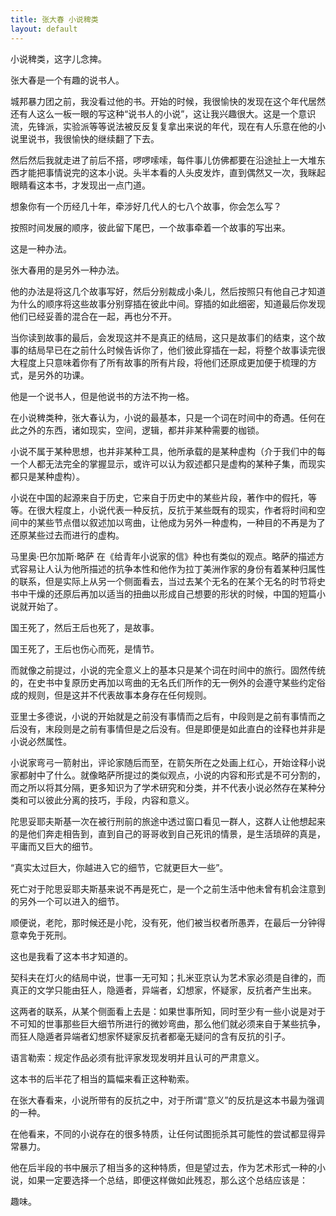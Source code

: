 ```yaml
---
title: 张大春 小说稗类
layout: default
---
```


小说稗类，这字儿念捭。

张大春是一个有趣的说书人。

城邦暴力团之前，我没看过他的书。开始的时候，我很愉快的发现在这个年代居然还有人这么一板一眼的写这种“说书人的小说”，这让我兴趣很大。这是一个意识流，先锋派，实验派等等说法被反反复复拿出来说的年代，现在有人乐意在他的小说里说书，我很愉快的继续翻了下去。

然后然后我就走进了前后不搭，啰啰嗦嗦，每件事儿仿佛都要在沿途扯上一大堆东西才能把事情说完的这本小说。头半本看的人头皮发炸，直到偶然又一次，我眯起眼睛看这本书，才发现出一点门道。

想象你有一个历经几十年，牵涉好几代人的七八个故事，你会怎么写？

按照时间发展的顺序，彼此留下尾巴，一个故事牵着一个故事的写出来。

这是一种办法。

张大春用的是另外一种办法。

他的办法是将这几个故事写好，然后分别裁成小条儿，然后按照只有他自己才知道为什么的顺序将这些故事分别穿插在彼此中间。穿插的如此细密，知道最后你发现他们已经妥善的混合在一起，再也分不开。

当你读到故事的最后，会发现这并不是真正的结局，这只是故事们的结束，这个故事的结局早已在之前什么时候告诉你了，他们彼此穿插在一起，将整个故事读完很大程度上只意味着你有了所有故事的所有片段，将他们还原成更加便于梳理的方式，是另外的功课。

他是一个说书人，但是他说书的方法不拘一格。

在小说稗类种，张大春认为，小说的最基本，只是一个词在时间中的奇遇。任何在此之外的东西，诸如现实，空间，逻辑，都并非某种需要的枷锁。

小说不属于某种思想，也并非某种工具，他所承载的是某种虚构（介于我们中的每一个人都无法完全的掌握显示，或许可以认为叙述都只是虚构的某种子集，而现实都只是某种虚构）。

小说在中国的起源来自于历史，它来自于历史中的某些片段，著作中的假托，等等。在很大程度上，小说代表一种反抗，反抗于某些既有的现实，作者将时间和空间中的某些节点借以叙述加以弯曲，让他成为另外一种虚构，一种目的不再是为了还原某些过去而进行的虚构。

马里奥·巴尔加斯·略萨 在《给青年小说家的信》种也有类似的观点。略萨的描述方式容易让人认为他所描述的抗争本性和他作为拉丁美洲作家的身份有着某种归属性的联系，但是实际上从另一个侧面看去，当过去某个无名的在某个无名的时节将史书中干燥的还原后再加以适当的扭曲以形成自己想要的形状的时候，中国的短篇小说就开始了。

国王死了，然后王后也死了，是故事。

国王死了，王后也伤心而死，是情节。

而就像之前提过，小说的完全意义上的基本只是某个词在时间中的旅行。固然传统的，在史书中复原历史再加以弯曲的无名氏们所作的无一例外的会遵守某些约定俗成的规则，但是这并不代表故事本身存在任何规则。

亚里士多德说，小说的开始就是之前没有事情而之后有，中段则是之前有事情而之后没有，末段则是之前有事情但是之后没有。但是即便是如此直白的诠释也并非是小说必然属性。

小说家弯弓一箭射出，评论家随后而至，在箭矢所在之处画上红心，开始诠释小说家都射中了什么。就像略萨所提过的类似观点，小说的内容和形式是不可分割的，而之所以将其分隔，更多知识为了学术研究和分类，并不代表小说必然存在某种分类和可以彼此分离的技巧，手段，内容和意义。


陀思妥耶夫斯基一次在被行刑前的旅途中透过窗口看见一群人，这群人让他想起来的是他们奔走相告到，直到自己的哥哥收到自己死讯的情景，是生活琐碎的真是，平庸而又巨大的细节。

“真实太过巨大，你越进入它的细节，它就更巨大一些”。

死亡对于陀思妥耶夫斯基来说不再是死亡，是一个之前生活中他未曾有机会注意到的另外一个可以进入的细节。

顺便说，老陀，那时候还是小陀，没有死，他们被当权者所愚弄，在最后一分钟得意幸免于死刑。

这也是我看了这本书才知道的。

契科夫在灯火的结局中说，世事一无可知；扎米亚京认为艺术家必须是自律的，而真正的文学只能由狂人，隐遁者，异端者，幻想家，怀疑家，反抗者产生出来。

这两者的联系，从某个侧面看上去是：如果世事所知，同时至少有一些小说是对于不可知的世事那些巨大细节所进行的微妙弯曲，那么他们就必须来自于某些抗争，而狂人隐遁者异端者幻想家怀疑家反抗者都毫无疑问的含有反抗的引子。

语言勒索：规定作品必须有批评家发现发明并且认可的严肃意义。

这本书的后半花了相当的篇幅来看正这种勒索。

在张大春看来，小说所带有的反抗之中，对于所谓“意义”的反抗是这本书最为强调的一种。

在他看来，不同的小说存在的很多特质，让任何试图扼杀其可能性的尝试都显得异常暴力。

他在后半段的书中展示了相当多的这种特质，但是望过去，作为艺术形式一种的小说，如果一定要选择一个总结，即便这样做如此残忍，那么这个总结应该是：

趣味。